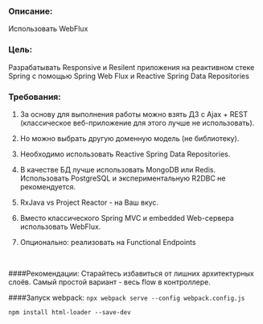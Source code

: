 ### Описание:
Использовать WebFlux

### Цель:
Разрабатывать Responsive и Resilent приложения на реактивном стеке Spring c помощью Spring Web Flux и Reactive Spring Data Repositories

### Требования:
1. За основу для выполнения работы можно взять ДЗ с Ajax + REST (классическое веб-приложение для этого лучше не использовать).
   
2. Но можно выбрать другую доменную модель (не библиотеку).
   
3. Необходимо использовать Reactive Spring Data Repositories.
   
4. В качестве БД лучше использовать MongoDB или Redis. Использовать PostgreSQL и экспериментальную R2DBC не рекомендуется.
   
5. RxJava vs Project Reactor - на Ваш вкус.
   
6. Вместо классического Spring MVC и embedded Web-сервера использовать WebFlux.
   
7. Опционально: реализовать на Functional Endpoints 

<br>

####Рекомендации:
Старайтесь избавиться от лишних архитектурных слоёв. Самый простой вариант - весь flow в контроллере.

####Запуск webpack:
````npx webpack serve --config webpack.config.js````

```npm install html-loader --save-dev```